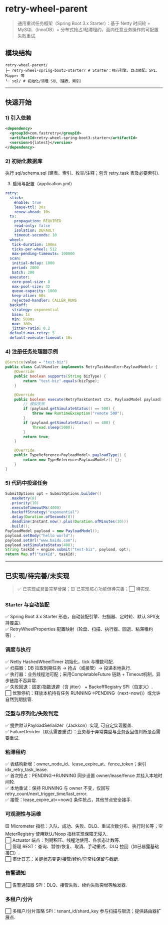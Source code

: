 # retry-wheel-parent

> 通用重试任务框架（Spring Boot 3.x Starter）：基于 Netty 时间轮 + MySQL（InnoDB）+ 分布式抢占/粘滞租约，面向任意业务操作的可配置失败重试.

## 模块结构

```
retry-wheel-parent/
├─ retry-wheel-spring-boot3-starter/ # Starter：核心引擎、自动装配、SPI、Mapper 等
└─ sql/ # 初始化/清理 SQL（建表、索引）
```


---

## 快速开始

### 1) 引入依赖

```xml
<dependency>
  <groupId>com.fastretry</groupId>
  <artifactId>retry-wheel-spring-boot3-starter</artifactId>
  <version>${latest}</version>
</dependency>
```
### 2) 初始化数据库

执行 sql/schema.sql (建表、索引、枚举/注释；包含 retry_task 表及必要索引).

3) 启用与配置（application.yml）
```yml
retry:
  stick:
    enable: true
    lease-ttl: 30s
    renew-ahead: 10s
  tx:
    propagation: REQUIRED
    read-only: false
    isolation: DEFAULT
    timeout-seconds: 10
  wheel:
   tick-duration: 100ms
   ticks-per-wheel: 512
   max-pending-timeouts: 100000
  scan:
   initial-delay: 1000
   period: 2000
   batch: 200
  executor:
   core-pool-size: 8
   max-pool-size: 32
   queue-capacity: 1000
   keep-alive: 60s
   rejected-handler: CALLER_RUNS
  backoff:
   strategy: exponential
   base: 1s
   min: 500ms
   max: 300s
   jitter-ratio: 0.2
  default-max-retry: 5
  default-execute-timeout: 10s

```
### 4) 注册任务处理器示例
```JAVA
@Service(value = "test-biz")
public class CallHandler implements RetryTaskHandler<PayloadModel> {
    @Override
    public boolean supports(String bizType) {
        return "test-biz".equals(bizType);
    }

    @Override
    public boolean execute(RetryTaskContext ctx, PayloadModel payload) throws Exception {
        // 模拟失败
        if (payload.getSimulateStatus() == 500) {
            throw new RuntimeException("remote 500");
        }
        if (payload.getSimulateStatus() == 408) {
            Thread.sleep(5000);
        }
        return true;
    }

    @Override
    public TypeReference<PayloadModel> payloadType() {
        return new TypeReference<PayloadModel>() {};
    }
}
```
### 5) 代码中投递任务
```JAVA
SubmitOptions opt = SubmitOptions.builder()
  .maxRetry(8)
  .priority(10)
  .executeTimeoutMs(4000)
  .backoffStrategy("exponential")
  .delay(Duration.ofSeconds(0))
  .deadline(Instant.now().plus(Duration.ofMinutes(10)))
  .build();
PayloadModel payload = new PayloadModel();
payload.setBody("hello world");
payload.setUrl("www.baidu.com");
payload.setSimulateStatus(408);
String taskId = engine.submit("test-biz", payload, opt);
return Map.of("taskId", taskId);
```

---

## 已实现/待完善/未实现

> ✅ 已实现或具备完整骨架；🟨 已实现核心功能但待完善；⬜️ 待实现.

### Starter 与自动装配
✅ Spring Boot 3.x Starter 形态，自动装配引擎、扫描器、定时轮、默认 SPI(支持覆盖).  
✅ RetryWheelProperties 配置映射（轮盘、扫描、执行器、回退、粘滞租约等）.  

### 调度与执行

✅ Netty HashedWheelTimer 初始化，tick 与槽数可配.  
✅ 扫描器：DB 拉取到期任务 → 抢占（或接管）→ 投递本地执行.  
✅ 执行器：业务线程池可配；采用CompletableFuture 链路 + Timeout机制，异步链路不吞异常.  
✅ 失败回退：固定/指数退避（含 jitter） + BackoffRegistry SPI（自定义）.  
⬜️ 优雅停机：释放本机持有任务 RUNNING→PENDING（next=now()）或允许自然到期接管.  

### 泛型与序列化/失败判定

✅ 提供默认PayloadSerializer（Jackson）实现, 可自定实现覆盖.  
✅ FailureDecider（默认需要重试）：业务基于异常类型与业务返回值判断是否需要重试.  

### 粘滞租约

✅ 表结构新增：owner_node_id、lease_expire_at、fence_token；索引 idx_retry_task_lease.    
✅ 首次抢占：PENDING→RUNNING 同步设置 owner/lease/fence 并挂入本地时间轮.    
✅ 本地重试：保持 RUNNING 与 owner 不变，仅回写 retry_count/next_trigger_time/last_error.   
✅ 接管：lease_expire_at<=now() 条件抢占，其他节点安全接手.   

### 可观测性与运维

🟨 Micrometer 指标：入队、成功、失败、DLQ、重试次数分布、执行时长等；空 MeterRegistry 使用默认/Noop 指标实现保障无侵入.  
⬜️ Actuator 端点：到期积压、线程池使用、各状态计数等.  
⬜️ 管理 REST：查询、暂停/恢复、取消、手动重试、DLQ 拉回（如已暴露基础接口）.  
⬜️ 审计日志：关键状态变更/接管/续约/异常栈保留与截断.  

### 告警通知

⬜️ 告警通知器 SPI：DLQ、接管失败、续约失败突增等触发器.  

### 多租户/分片

⬜️ 多租户/分片策略 SPI：tenant_id/shard_key 参与扫描与限流；提供路由器扩展点.  

